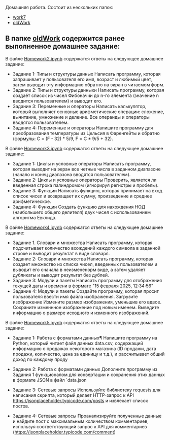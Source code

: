 Домашняя работа. 
Состоит из нескольких папок:
* [work7](work7)
* [oldWork](oldWork) 

## В папке [oldWork](oldWork) содержится ранее выполненное домашнее задание:

В файле [Homework2.ipynb](oldWork%2FHomework2.ipynb) содержатся ответы на следующее домашнее задание:
* Задание 1: Типы и структуры данных
Написать программу, которая запрашивает у пользователя его имя, возраст и любимый цвет, затем выводит эту информацию обратно на экран в читаемом форм.
* Задание 2: Типы и структуры данныхи
Написать программу, которая создаёт список из чисел Фибоначчи до n-го элемента (значение n вводится пользователем) и выводит его.
* Задание 3: Переменные и операторы
Написать калькулятор, который выполняет основные арифметические операции: сложение, вычитание, умножение и деление. Все операнды и операторы вводятся пользователем.
* Задание 4: Переменные и операторы
Напишите программу для преобразования температуры из Цельсия в Фаренгейты и обратно (формулы: C = (F - 32) * 5/9, F = C * 9/5 + 32).

В файле [Homework3.ipynb](oldWork%2FHomework3.ipynb) содержатся ответы на следующее домашнее задание:

* Задание 1: Циклы и условные операторы
Написать программу, которая выводит на экран все четные числа в заданном диапазоне (начало и конец диапазона вводятся пользователем).
* Задание 2: Циклы и условные операторы
Проверить, является ли введенная строка палиндромом (игнорируя регистры и пробелы).
* Задание 3: Функции
Написать функцию, которая принимает на вход список чисел и возвращает их сумму, произведение и среднее арифметическое.
* Задание 4: Функции
Создать функцию для нахождения НОД (наибольшего общего делителя) двух чисел с использованием алгоритма Евклида.

В файле [Homework4.ipynb](oldWork%2FHomework4.ipynb) содержатся ответы на следующее домашнее задание:
* Задание 1. Словари и множества
Написать программу, которая подсчитывает количество вхождений каждого символа в заданной строке и выводит результат в виде словаря.
* Задание 2: Словари и множества
Написать программу, которая создает множество из списка чисел, введенных пользователем и выводит его сначала в неизмененорм виде, а затем удаляет дубликаты и выводит результат без дублей.
* Задание 3: Модули и пакеты
Написать программу для отображения текущей даты и времени в формате "15 февраля 2025, 12:34:56"
* Задание 4: Модули и пакеты
Создайте программу, которая просит пользователя ввести имя файла изображения.
Загрузите изображение
Измените размер изображения, уменьшив его вдвое.
Сохраните изменнное изображение под новым именем.
Выведите информацию о размере исходного и изменного изображений.


В файле [Homework5.ipynb](oldWork%2FHomework5.ipynb)
содержатся ответы на следующее домашнее задание:

* Задание 1: Работа с форматами данных¶
Напишите программу на Python, который читает файл данных data.csv, содержащий информацию о 
продажах некоторого магазина (ID продажи, дата продажи, количество, цена за единицу и т.д.), и рассчитывает общий доход по каждому проду

* Задание 2: Работа с форматами данных
Дополните программу из Задания 1 функционалом для конвертации и сохранения этих данных в формате JSON 
в файл `data.json
* Задание 3: Сетевые запросы
Используйте библиотеку requests для написания скрипта, который делает HTTP-запрос к API https://jsonplaceholder.typicode.com/posts и извлекает список постов.
* Задание 4: Сетевые запросы Проанализируйте полученные данные и найдите пост с максимальным количеством 
комментариев, используя соответствующий запрос к API для комментариев (https://jsonplaceholder.typicode.com/comment)
